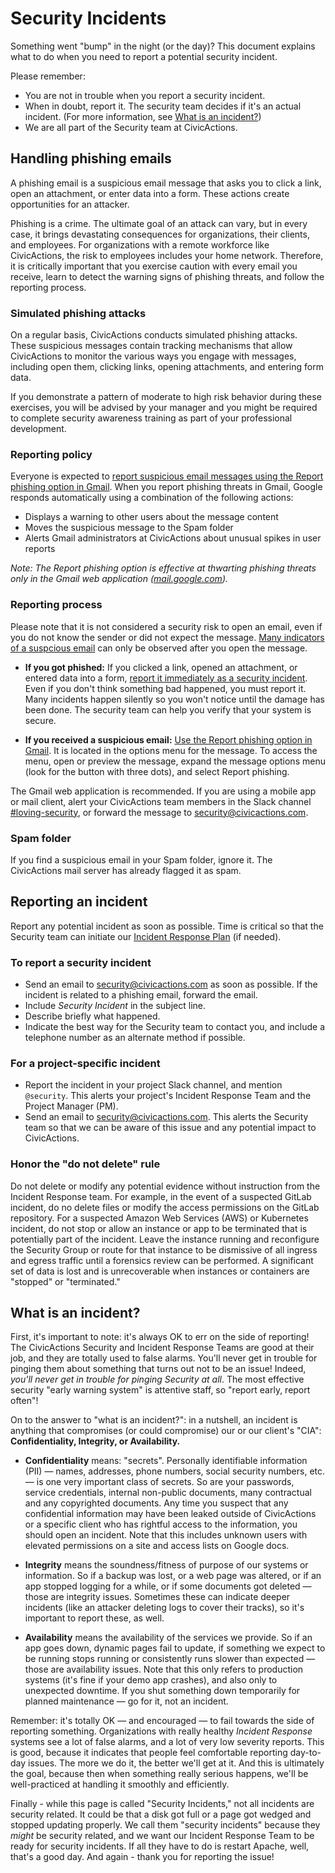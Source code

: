 # Security Incidents

Something went "bump" in the night (or the day)? This document explains what to do when you need to report a potential security incident.

Please remember:

- You are not in trouble when you report a security incident.
- When in doubt, report it. The security team decides if it's an actual incident. (For more information, see [What is an incident?](#what-is-an-incident))
- We are all part of the Security team at CivicActions.

## Handling phishing emails

A phishing email is a suspicious email message that asks you to click a link, open an attachment, or enter data into a form. These actions create opportunities for an attacker.

Phishing is a crime. The ultimate goal of an attack can vary, but in every case, it brings devastating consequences for organizations, their clients, and employees. For organizations with a remote workforce like CivicActions, the risk to employees includes your home network. Therefore, it is critically important that you exercise caution with every email you receive, learn to detect the warning signs of phishing threats, and follow the reporting process.

### Simulated phishing attacks

On a regular basis, CivicActions conducts simulated phishing attacks. These suspicious messages contain tracking mechanisms that allow CivicActions to monitor the various ways you engage with messages, including open them, clicking links, opening attachments, and entering form data.

If you demonstrate a pattern of moderate to high risk behavior during these exercises, you will be advised by your manager and you might be required to complete security awareness training as part of your professional development.

### Reporting policy

Everyone is expected to [report suspicious email messages using the Report phishing option in Gmail](https://support.google.com/mail/answer/8253?hl=en#zippy=%2Cuse-gmail-to-help-you-identify-phishing-emails%2Creport-a-phishing-email). When you report phishing threats in Gmail, Google responds automatically using a combination of the following actions:

- Displays a warning to other users about the message content
- Moves the suspicious message to the Spam folder
- Alerts Gmail administrators at CivicActions about unusual spikes in user reports

_Note: The Report phishing option is effective at thwarting phishing threats only in the Gmail web application ([mail.google.com](https://mail.google.com/))._

### Reporting process

Please note that it is not considered a security risk to open an email, even if you do not know the sender or did not expect the message. [Many indicators of a suspcious email](https://support.google.com/mail/answer/8253?hl=en) can only be observed after you open the message.

- **If you got phished:** If you clicked a link, opened an attachment, or entered data into a form, [report it immediately as a security incident](#reporting-an-incident). Even if you don't think something bad happened, you must report it. Many incidents happen silently so you won't notice until the damage has been done. The security team can help you verify that your system is secure.

- **If you received a suspicious email:** [Use the Report phishing option in Gmail](https://support.google.com/mail/answer/8253?hl=en#zippy=%2Cuse-gmail-to-help-you-identify-phishing-emails%2Creport-a-phishing-email). It is located in the options menu for the message. To access the menu, open or preview the message, expand the message options menu (look for the button with three dots), and select Report phishing.

The Gmail web application is recommended. If you are using a mobile app or mail client, alert your CivicActions team members in the Slack channel [#loving-security](https://civicactions.slack.com/messages/loving-security/), or forward the message to [security@civicactions.com](mailto:security@civicactions.com).

### Spam folder

If you find a suspicious email in your Spam folder, ignore it. The CivicActions mail server has already flagged it as spam.

## Reporting an incident

Report any potential incident as soon as possible. Time is critical so that the Security team can initiate our [Incident Response Plan](incident-response-plan.md) (if needed).

### To report a security incident

- Send an email to [security@civicactions.com](mailto:security@civicactions.com) as soon as possible. If the incident is related to a phishing email, forward the email.
- Include _Security Incident_ in the subject line.
- Describe briefly what happened.
- Indicate the best way for the Security team to contact you, and include a telephone number as an alternate method if possible.

### For a project-specific incident

- Report the incident in your project Slack channel, and mention `@security`. This alerts your project's Incident Response Team and the Project Manager (PM).
- Send an email to [security@civicactions.com](mailto:security@civicactions.com). This alerts the Security team so that we can be aware of this issue and any potential impact to CivicActions.

### Honor the "do not delete" rule

Do not delete or modify any potential evidence without instruction from the Incident Response team. For example, in the event of a suspected GitLab incident, do no delete files or modify the access permissions on the GitLab repository. For a suspected Amazon Web Services (AWS) or Kubernetes incident, do not stop or allow an instance or app to be terminated that is potentially part of the incident. Leave the instance running and reconfigure the Security Group or route for that instance to be dismissive of all ingress and egress traffic until a forensics review can be performed. A significant set of data is lost and is unrecoverable when instances or containers are "stopped" or "terminated."

## What is an incident?

First, it's important to note: it's always OK to err on the side of reporting! The CivicActions Security and Incident Response Teams are good at their job, and they are totally used to false alarms. You'll never get in trouble for pinging them about something that turns out not to be an issue! Indeed, _you'll never get in trouble for pinging Security at all_. The most effective security "early warning system" is attentive staff, so "report early, report often"!

On to the answer to "what is an incident?": in a nutshell, an incident is anything that compromises (or could compromise) our or our client's "CIA": **Confidentiality, Integrity, or Availability.**

- **Confidentiality** means: "secrets". Personally identifiable information (PII) — names, addresses, phone numbers, social security numbers, etc. — is one very important class of secrets. So are your passwords, service credentials, internal non-public documents, many contractual and any copyrighted documents. Any time you suspect that any confidential information may have been leaked outside of CivicActions or a specific client who has rightful access to the information, you should open an incident. Note that this includes unknown users with elevated permissions on a site and access lists on Google docs.

- **Integrity** means the soundness/fitness of purpose of our systems or information. So if a backup was lost, or a web page was altered, or if an app stopped logging for a while, or if some documents got deleted — those are integrity issues. Sometimes these can indicate deeper incidents (like an attacker deleting logs to cover their tracks), so it's important to report these, as well.

- **Availability** means the availability of the services we provide. So if an app goes down, dynamic pages fail to update, if something we expect to be running stops running or consistently runs slower than expected — those are availability issues. Note that this only refers to production systems (it's fine if your demo app crashes), and also only to unexpected downtime. If you shut something down temporarily for planned maintenance — go for it, not an incident.

Remember: it's totally OK — and encouraged — to fail towards the side of reporting something. Organizations with really healthy _Incident Response_ systems see a lot of false alarms, and a lot of very low severity reports. This is good, because it indicates that people feel comfortable reporting day-to-day issues. The more we do it, the better we'll get at it. And this is ultimately the goal, because then when something really serious happens, we'll be well-practiced at handling it smoothly and efficiently.

Finally - while this page is called "Security Incidents," not all incidents are security related. It could be that a disk got full or a page got wedged and stopped updating properly. We call them "security incidents" because they _might_ be security related, and we want our Incident Response Team to be ready for security incidents. If all they have to do is restart Apache, well, that's a good day. And again - thank you for reporting the issue!
